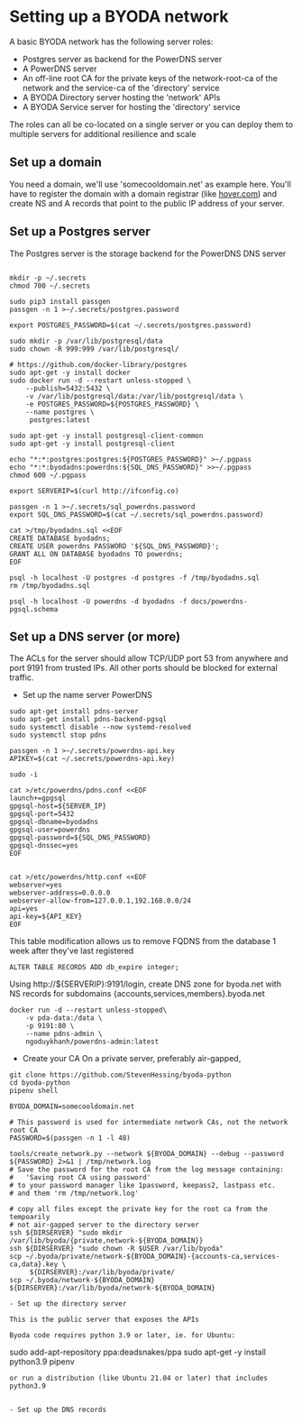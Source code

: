 # Setting up a BYODA network

A basic BYODA network has the following server roles:
- Postgres server as backend for the PowerDNS server
- A PowerDNS server
- An off-line root CA for the private keys of the network-root-ca of the network
  and the service-ca of the 'directory' service
- A BYODA Directory server hosting the 'network' APIs
- A BYODA Service server for hosting the 'directory' service

The roles can all be co-located on a single server or you can
deploy them to multiple servers for additional resilience and scale

## Set up a domain
You need a domain, we'll use 'somecooldomain.net' as example here. You'll have to register the
domain with a domain registrar (like [hover.com](https://www.hover.com/)) and create NS and A records that point to the public IP address of your server.

## Set up a Postgres server

The Postgres server is the storage backend for the PowerDNS DNS server
```

mkdir -p ~/.secrets
chmod 700 ~/.secrets

sudo pip3 install passgen
passgen -n 1 >~/.secrets/postgres.password

export POSTGRES_PASSWORD=$(cat ~/.secrets/postgres.password)

sudo mkdir -p /var/lib/postgresql/data
sudo chown -R 999:999 /var/lib/postgresql/

# https://github.com/docker-library/postgres
sudo apt-get -y install docker
sudo docker run -d --restart unless-stopped \
    --publish=5432:5432 \
    -v /var/lib/postgresql/data:/var/lib/postgresql/data \
    -e POSTGRES_PASSWORD=${POSTGRES_PASSWORD} \
    --name postgres \
     postgres:latest

sudo apt-get -y install postgresql-client-common
sudo apt-get -y install postgresql-client

echo "*:*:postgres:postgres:${POSTGRES_PASSWORD}" >~/.pgpass
echo "*:*:byodadns:powerdns:${SQL_DNS_PASSWORD}" >>~/.pgpass
chmod 600 ~/.pgpass

export SERVERIP=$(curl http://ifconfig.co)

passgen -n 1 >~/.secrets/sql_powerdns.password
export SQL_DNS_PASSWORD=$(cat ~/.secrets/sql_powerdns.password)

cat >/tmp/byodadns.sql <<EOF
CREATE DATABASE byodadns;
CREATE USER powerdns PASSWORD '${SQL_DNS_PASSWORD}';
GRANT ALL ON DATABASE byodadns TO powerdns;
EOF

psql -h localhost -U postgres -d postgres -f /tmp/byodadns.sql
rm /tmp/byodadns.sql

psql -h localhost -U powerdns -d byodadns -f docs/powerdns-pgsql.schema
```

## Set up a DNS server (or more)
The ACLs for the server should allow TCP/UDP port 53 from anywhere and port 9191 from trusted IPs. All other ports should be blocked for external traffic.


- Set up the name server
PowerDNS

```
sudo apt-get install pdns-server
sudo apt-get install pdns-backend-pgsql
sudo systemctl disable --now systemd-resolved
sudo systemctl stop pdns

passgen -n 1 >~/.secrets/powerdns-api.key
APIKEY=$(cat ~/.secrets/powerdns-api.key)

sudo -i

cat >/etc/powerdns/pdns.conf <<EOF
launch+=gpgsql
gpgsql-host=${SERVER_IP}
gpgsql-port=5432
gpgsql-dbname=byodadns
gpgsql-user=powerdns
gpgsql-password=${SQL_DNS_PASSWORD}
gpgsql-dnssec=yes
EOF


cat >/etc/powerdns/http.conf <<EOF
webserver=yes
webserver-address=0.0.0.0
webserver-allow-from=127.0.0.1,192.168.0.0/24
api=yes
api-key=${API_KEY}
EOF

```

This table modification allows us to remove FQDNS from the database 1 week after they've last registered

```
ALTER TABLE RECORDS ADD db_expire integer;
```

Using  http://${SERVERIP}:9191/login, create DNS zone for byoda.net with NS records for subdomains {accounts,services,members}.byoda.net

```
docker run -d --restart unless-stopped\
    -v pda-data:/data \
    -p 9191:80 \
    --name pdns-admin \
    ngoduykhanh/powerdns-admin:latest
```

- Create your CA
On a private server, preferably air-gapped,
```
git clone https://github.com/StevenHessing/byoda-python
cd byoda-python
pipenv shell

BYODA_DOMAIN=somecooldomain.net

# This password is used for intermediate network CAs, not the network root CA
PASSWORD=$(passgen -n 1 -l 48)

tools/create_network.py --network ${BYODA_DOMAIN} --debug --password ${PASSWORD} 2>&1 | /tmp/network.log
# Save the password for the root CA from the log message containing:
#   'Saving root CA using password'
# to your password manager like 1password, keepass2, lastpass etc.
# and them 'rm /tmp/network.log'

# copy all files except the private key for the root ca from the tempoarily
# not air-gapped server to the directory server
ssh ${DIRSERVER} "sudo mkdir /var/lib/byoda/{private,network-${BYODA_DOMAIN}}
ssh ${DIRSERVER} "sudo chown -R $USER /var/lib/byoda"
scp ~/.byoda/private/network-${BYODA_DOMAIN}-{accounts-ca,services-ca,data}.key \
     ${DIRSERVER}:/var/lib/byoda/private/
scp ~/.byoda/network-${BYODA_DOMAIN} ${DIRSERVER}:/var/lib/byoda/network-${BYODA_DOMAIN}

- Set up the directory server

This is the public server that exposes the APIs

Byoda code requires python 3.9 or later, ie. for Ubuntu:
```
sudo add-apt-repository ppa:deadsnakes/ppa
sudo apt-get -y install python3.9 pipenv
```
or run a distribution (like Ubuntu 21.04 or later) that includes python3.9


- Set up the DNS records